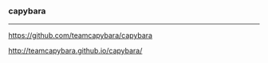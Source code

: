 ### capybara
---

https://github.com/teamcapybara/capybara

http://teamcapybara.github.io/capybara/
























